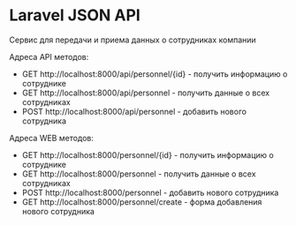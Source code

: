 Laravel JSON API
==================
Сервис для передачи и приема данных о сотрудниках компании

Адреса API методов:
- GET http://localhost:8000/api/personnel/{id} - получить информацию о сотруднике
- GET http://localhost:8000/api/personnel - получить данные о всех сотрудниках
- POST http://localhost:8000/api/personnel - добавить нового сотрудника

Адреса WEB методов:
- GET http://localhost:8000/personnel/{id} - получить информацию о сотруднике
- GET http://localhost:8000/personnel - получить данные о всех сотрудниках
- POST http://localhost:8000/personnel - добавить нового сотрудника
- GET http://localhost:8000/personnel/create - форма добавления нового сотрудника
